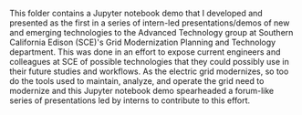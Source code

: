 This folder contains a Jupyter notebook demo that I developed and presented as the first in a series of intern-led presentations/demos of new and emerging technologies to the Advanced Technology group at Southern California Edison (SCE)'s Grid Modernization Planning and Technology department. This was done in an effort to expose current engineers and colleagues at SCE of possible technologies that they could possibly use in their future studies and workflows. As the electric grid modernizes, so too do the tools used to maintain, analyze, and operate the grid need to modernize and this Jupyter notebook demo spearheaded a forum-like series of presentations led by interns to contribute to this effort.
